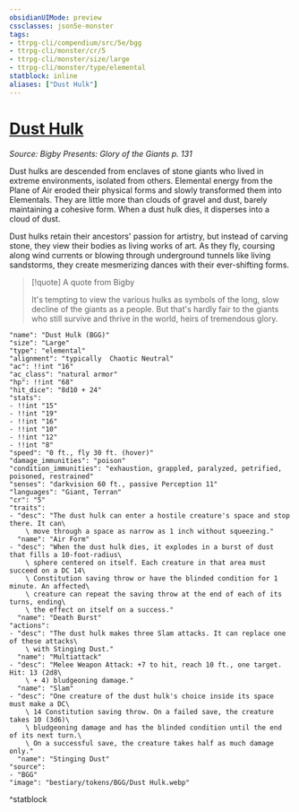 ```yaml
---
obsidianUIMode: preview
cssclasses: json5e-monster
tags:
- ttrpg-cli/compendium/src/5e/bgg
- ttrpg-cli/monster/cr/5
- ttrpg-cli/monster/size/large
- ttrpg-cli/monster/type/elemental
statblock: inline
aliases: ["Dust Hulk"]
---
```

# [Dust Hulk](3-Compendium\CLI\bestiary\elemental/dust-hulk-bgg.md)
*Source: Bigby Presents: Glory of the Giants p. 131*  

Dust hulks are descended from enclaves of stone giants who lived in extreme environments, isolated from others. Elemental energy from the Plane of Air eroded their physical forms and slowly transformed them into Elementals. They are little more than clouds of gravel and dust, barely maintaining a cohesive form. When a dust hulk dies, it disperses into a cloud of dust.

Dust hulks retain their ancestors' passion for artistry, but instead of carving stone, they view their bodies as living works of art. As they fly, coursing along wind currents or blowing through underground tunnels like living sandstorms, they create mesmerizing dances with their ever-shifting forms.

> [!quote] A quote from Bigby  
> 
> It's tempting to view the various hulks as symbols of the long, slow decline of the giants as a people. But that's hardly fair to the giants who still survive and thrive in the world, heirs of tremendous glory.


```statblock
"name": "Dust Hulk (BGG)"
"size": "Large"
"type": "elemental"
"alignment": "typically  Chaotic Neutral"
"ac": !!int "16"
"ac_class": "natural armor"
"hp": !!int "68"
"hit_dice": "8d10 + 24"
"stats":
- !!int "15"
- !!int "19"
- !!int "16"
- !!int "10"
- !!int "12"
- !!int "8"
"speed": "0 ft., fly 30 ft. (hover)"
"damage_immunities": "poison"
"condition_immunities": "exhaustion, grappled, paralyzed, petrified, poisoned, restrained"
"senses": "darkvision 60 ft., passive Perception 11"
"languages": "Giant, Terran"
"cr": "5"
"traits":
- "desc": "The dust hulk can enter a hostile creature's space and stop there. It can\
    \ move through a space as narrow as 1 inch without squeezing."
  "name": "Air Form"
- "desc": "When the dust hulk dies, it explodes in a burst of dust that fills a 10-foot-radius\
    \ sphere centered on itself. Each creature in that area must succeed on a DC 14\
    \ Constitution saving throw or have the blinded condition for 1 minute. An affected\
    \ creature can repeat the saving throw at the end of each of its turns, ending\
    \ the effect on itself on a success."
  "name": "Death Burst"
"actions":
- "desc": "The dust hulk makes three Slam attacks. It can replace one of these attacks\
    \ with Stinging Dust."
  "name": "Multiattack"
- "desc": "Melee Weapon Attack: +7 to hit, reach 10 ft., one target. Hit: 13 (2d8\
    \ + 4) bludgeoning damage."
  "name": "Slam"
- "desc": "One creature of the dust hulk's choice inside its space must make a DC\
    \ 14 Constitution saving throw. On a failed save, the creature takes 10 (3d6)\
    \ bludgeoning damage and has the blinded condition until the end of its next turn.\
    \ On a successful save, the creature takes half as much damage only."
  "name": "Stinging Dust"
"source":
- "BGG"
"image": "bestiary/tokens/BGG/Dust Hulk.webp"
```
^statblock